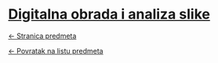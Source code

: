 # [Digitalna obrada i analiza slike](https://www.github.com/studosi-fer/DOAS)
[<- Stranica predmeta](https://www.fer.unizg.hr/predmet/doas)

[<- Povratak na listu predmeta](https://www.github.com/studosi/FER)